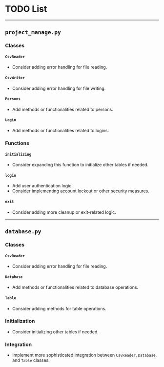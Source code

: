 # TODO List

---

## `project_manage.py`

### Classes

#### `CsvReader`
- Consider adding error handling for file reading.

#### `CsvWriter`
- Consider adding error handling for file writing.

#### `Persons`
- Add methods or functionalities related to persons.

#### `Login`
- Add methods or functionalities related to logins.

### Functions

#### `initializing`
- Consider expanding this function to initialize other tables if needed.

#### `login`
- Add user authentication logic.
- Consider implementing account lockout or other security measures.

#### `exit`
- Consider adding more cleanup or exit-related logic.

---

## `database.py`

### Classes

#### `CsvReader`
- Consider adding error handling for file reading.

#### `Database`
- Add methods or functionalities related to database operations.

#### `Table`
- Consider adding methods for table operations.

### Initialization
- Consider initializing other tables if needed.

### Integration
- Implement more sophisticated integration between `CsvReader`, `Database`, and `Table` classes.